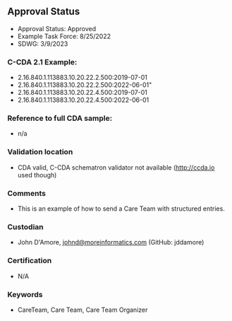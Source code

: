 ## Approval Status 

* Approval Status: Approved
* Example Task Force: 8/25/2022
* SDWG: 3/9/2023

### C-CDA 2.1 Example:
* 2.16.840.1.113883.10.20.22.2.500:2019-07-01
* 2.16.840.1.113883.10.20.22.2.500:2022-06-01"
* 2.16.840.1.113883.10.20.22.4.500:2019-07-01
* 2.16.840.1.113883.10.20.22.4.500:2022-06-01

### Reference to full CDA sample:
* n/a

### Validation location

* CDA valid, C-CDA schematron validator not available (http://ccda.io used though)

### Comments

* This is an example of how to send a Care Team with structured entries. 

### Custodian

* John D'Amore, johnd@moreinformatics.com (GitHub: jddamore)

### Certification
* N/A

### Keywords

* CareTeam, Care Team, Care Team Organizer
